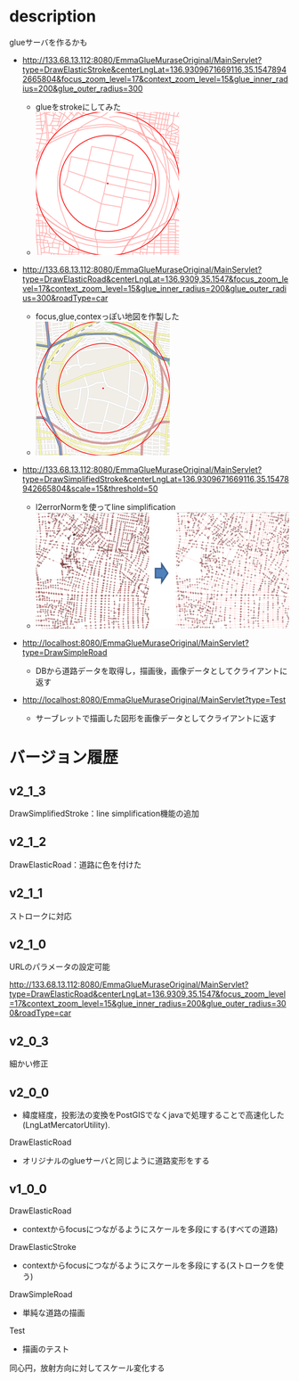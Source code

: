 # description


glueサーバを作るかも


* <http://133.68.13.112:8080/EmmaGlueMuraseOriginal/MainServlet?type=DrawElasticStroke&centerLngLat=136.9309671669116,35.15478942665804&focus_zoom_level=17&context_zoom_level=15&glue_inner_radius=200&glue_outer_radius=300>
	- glueをstrokeにしてみた
	- ![p1](p1.png)
* <http://133.68.13.112:8080/EmmaGlueMuraseOriginal/MainServlet?type=DrawElasticRoad&centerLngLat=136.9309,35.1547&focus_zoom_level=17&context_zoom_level=15&glue_inner_radius=200&glue_outer_radius=300&roadType=car>
	- focus,glue,contexっぽい地図を作製した
	- ![p1](p2.png)
* <http://133.68.13.112:8080/EmmaGlueMuraseOriginal/MainServlet?type=DrawSimplifiedStroke&centerLngLat=136.9309671669116,35.15478942665804&scale=15&threshold=50>
	- l2errorNormを使ってline simplification
	- ![p1](p3.png)
* <http://localhost:8080/EmmaGlueMuraseOriginal/MainServlet?type=DrawSimpleRoad>
	- DBから道路データを取得し，描画後，画像データとしてクライアントに返す

* <http://localhost:8080/EmmaGlueMuraseOriginal/MainServlet?type=Test>
	- サーブレットで描画した図形を画像データとしてクライアントに返す


# バージョン履歴

## v2_1_3
DrawSimplifiedStroke：line simplification機能の追加
## v2_1_2
DrawElasticRoad：道路に色を付けた

## v2_1_1
ストロークに対応


## v2_1_0
URLのパラメータの設定可能

<http://133.68.13.112:8080/EmmaGlueMuraseOriginal/MainServlet?type=DrawElasticRoad&centerLngLat=136.9309,35.1547&focus_zoom_level=17&context_zoom_level=15&glue_inner_radius=200&glue_outer_radius=300&roadType=car>


## v2_0_3
細かい修正

## v2_0_0

* 緯度経度，投影法の変換をPostGISでなくjavaで処理することで高速化した(LngLatMercatorUtility).

DrawElasticRoad

* オリジナルのglueサーバと同じように道路変形をする

## v1_0_0

DrawElasticRoad

* contextからfocusにつながるようにスケールを多段にする(すべての道路)

DrawElasticStroke

* contextからfocusにつながるようにスケールを多段にする(ストロークを使う)

DrawSimpleRoad

* 単純な道路の描画

Test

* 描画のテスト

同心円，放射方向に対してスケール変化する

